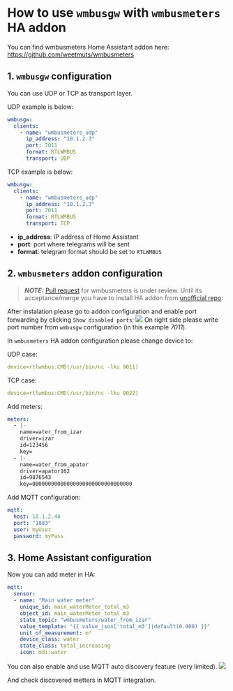 # How to use `wmbusgw` with `wmbusmeters` HA addon

You can find wmbusmeters Home Assistant addon here:
https://github.com/weetmuts/wmbusmeters

## 1. `wmbusgw` configuration
You can use UDP or TCP as transport layer.

UDP example is below:
```yaml
wmbusgw:
  clients:
    - name: "wmbusmeters_udp"
      ip_address: "10.1.2.3"
      port: 7011
      format: RTLWMBUS
      transport: UDP
```


TCP example is below:
```yaml
wmbusgw:
  clients:
    - name: "wmbusmeters_udp"
      ip_address: "10.1.2.3"
      port: 7011
      format: RTLWMBUS
      transport: TCP
```

  - **ip_address**: IP address of Home Assistant
  - **port**: port where telegrams will be sent
  - **format**: telegram format should be set to ``RTLWMBUS``


## 2. `wmbusmeters` addon configuration

> **_NOTE:_**  [Pull request](https://github.com/weetmuts/wmbusmeters/pull/752) for wmbusmeters is under review. Until its acceptance/merge you have to install HA addon from [unofficial repo](https://github.com/SzczepanLeon/wmbusmeters): 

After instalation please go to addon configuration and enable port forwarding by clicking `Show disabled ports`:
![](https://github.com/SzczepanLeon/esphome-components/blob/main/docs/disabled_ports.png)
On right side please write port number from `wmbusgw` configuration (in this example *7011*).


In `wmbusmeters` HA addon configuration please change device to:

UDP case:
```yaml
device=rtlwmbus:CMD(/usr/bin/nc -lku 9011)
```


TCP case:
```yaml
device=rtlwmbus:CMD(/usr/bin/nc -lku 9022)
```

Add meters:
```yaml
meters:  
  - |-  
    name=water_from_izar  
    driver=izar  
    id=123456  
    key=  
  - |-  
    name=water_from_apator  
    driver=apator162  
    id=9876543  
    key=00000000000000000000000000000000
```

Add MQTT configuration:
```yaml
mqtt:  
  host: 10.1.2.44  
  port: "1883"  
  user: myUser  
  password: myPass
```


## 3. Home Assistant configuration
Now you can add meter in HA:

```yaml
mqtt:
  sensor:
  - name: "Main water meter"
    unique_id: main_waterMeter_total_m3
    object_id: main_waterMeter_total_m3
    state_topic: "wmbusmeters/water_from_izar"
    value_template: "{{ value_json['total_m3']|default(0.000) }}"
    unit_of_measurement: m³
    device_class: water
    state_class: total_increasing
    icon: mdi:water
```

You can also enable and use MQTT auto discovery feature (very limited).
![](https://github.com/SzczepanLeon/esphome-components/blob/main/docs/mqtt_discovery.png)

And check discovered metters in MQTT integration.
